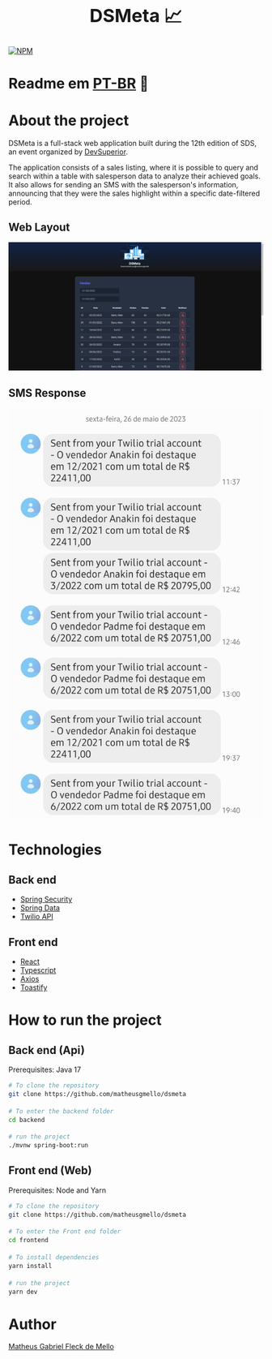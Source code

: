 <h1 align="center" style="font-size:36px;">DSMeta 📈</h1>


[![NPM](https://img.shields.io/npm/l/react)](https://github.com/matheusgmello/dsmeta/blob/main/LICENSE) 

# Readme em [PT-BR](https://github.com/matheusgmello/dsmeta/blob/main/README-PT-BR.md) 📜

# About the project

DSMeta is a full-stack web application built during the 12th edition of SDS, an event organized by [DevSuperior](https://devsuperior.com.br/sds-inscricao-org).

The application consists of a sales listing, where it is possible to query and search within a table with salesperson data to analyze their achieved goals. It also allows for sending an SMS with the salesperson's information, announcing that they were the sales highlight within a specific date-filtered period.

## Web Layout
![Web 1](https://github.com/matheusgmello/dsmeta/blob/52c65e36e38d6cef3bcff8a7bf54be6c62b88366/assets/DSMeta.png)

## SMS Response
![SMS RESPOSTA](https://github.com/matheusgmello/dsmeta/blob/52c65e36e38d6cef3bcff8a7bf54be6c62b88366/assets/SMS.jpeg)

# Technologies

## Back end
- [Spring Security](https://spring.io/projects/spring-security)
- [Spring Data](https://spring.io/projects/spring-data)
- [Twilio API](https://www.twilio.com/pt-br/docs/usage/api)

## Front end
- [React](https://react.dev/learn)
- [Typescript](https://www.typescriptlang.org/)
- [Axios](https://axios-http.com/)
- [Toastify](https://www.npmjs.com/package/react-toastify)
  
# How to run the project

## Back end (Api)
Prerequisites: Java 17
```bash
# To clone the repository
git clone https://github.com/matheusgmello/dsmeta

# To enter the backend folder
cd backend

# run the project
./mvnw spring-boot:run
```

## Front end (Web)
Prerequisites: Node and Yarn

```bash
# To clone the repository
git clone https://github.com/matheusgmello/dsmeta

# To enter the Front end folder
cd frontend

# To install dependencies
yarn install

# run the project
yarn dev
```

# Author
[Matheus Gabriel Fleck de Mello](https://www.linkedin.com/in/matheus-gabriel-fleck-de-mello/)
